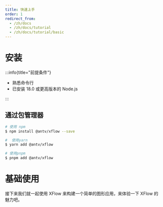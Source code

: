 ```yaml
---
title: 快速上手
order: 1
redirect_from:
  - /zh/docs
  - /zh/docs/tutorial
  - /zh/docs/tutorial/basic
---
```


# 安装

:::info{title="前提条件"}

- 熟悉命令行
- 已安装 18.0 或更高版本的 Node.js

:::

## 通过包管理器

```bash [NPM]
# 使用 npm
$ npm install @antv/xflow --save

#  使用yarn
$ yarn add @antv/xflow

# 使用pnpm
$ pnpm add @antv/xflow
```

# 基础使用

接下来我们就一起使用 XFlow 来构建一个简单的图形应用，来体验一下 XFlow 的魅力吧。

<code id="xflow-guide" src="@/src/xflow/guide/index.tsx"></code>
